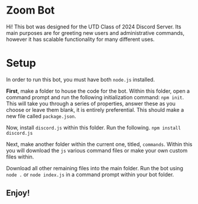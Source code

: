 # Zoom Bot 

Hi! This bot was designed for the UTD Class of 2024 Discord Server. Its main purposes are for greeting new users and administrative commands, however it has scalable functionality for many different uses.


# Setup
In order to run this bot, you must have both `node.js` installed.

**First**, make a folder to house the code for the bot. Within this folder, open a command prompt and run the following initialization command: `npm init`. This will take you through a series of properties, answer these as you choose or leave them blank, it is entirely preferential. This should make a new file called `package.json`.

Now, install `discord.js` within this folder. 
Run the following. `npm install discord.js`

Next, make another folder within the current one, titled, `commands`. Within this you will download the `js` various command files or make your own custom files within.

Download all other remaining files into the main folder. Run the bot using `node .` or `node index.js` in a command prompt within your bot folder.

## Enjoy!

